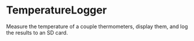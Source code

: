 # TemperatureLogger
Measure the temperature of a couple thermometers, display them, and log the results to an SD card.
